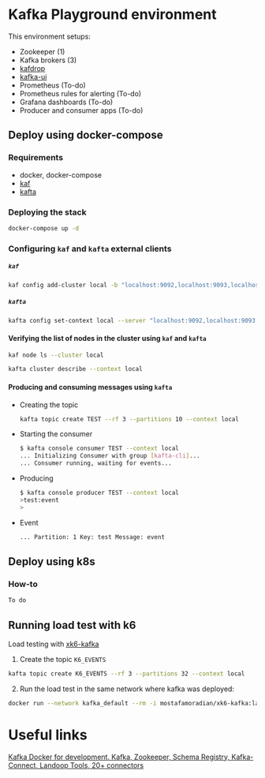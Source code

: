 # Kafka Playground environment

This environment setups: 
* Zookeeper (1)
* Kafka brokers (3)
* [kafdrop](https://github.com/obsidiandynamics/kafdrop)
* [kafka-ui](https://github.com/provectus/kafka-ui)
* Prometheus (To-do)
* Prometheus rules for alerting (To-do)
* Grafana dashboards (To-do)
* Producer and consumer apps (To-do)


## Deploy using docker-compose
### Requirements

* docker, docker-compose
* [kaf](https://github.com/birdayz/kaf)
* [kafta](https://github.com/electric-saw/kafta)

### Deploying the stack
```bash
docker-compose up -d
```


### Configuring `kaf` and `kafta` external clients
##### `kaf`
```bash
kaf config add-cluster local -b "localhost:9092,localhost:9093,localhost:9094"
```

##### `kafta`
```bash
kafta config set-context local --server "localhost:9092,localhost:9093,localhost:9094"
```


#### Verifying the list of nodes in the cluster using `kaf` and `kafta`
```bash
kaf node ls --cluster local
```

```bash
kafta cluster describe --context local 
```
#### Producing and consuming messages using `kafta`
* Creating the topic
    
    ```bash
    kafta topic create TEST --rf 3 --partitions 10 --context local
    ```

* Starting the consumer

    ```bash
    $ kafta console consumer TEST --context local
    ... Initializing Consumer with group [kafta-cli]...
    ... Consumer running, waiting for events...
    ```

* Producing

    ```bash
    $ kafta console producer TEST --context local
    >test:event
    >
    ```
* Event
    ```md
    ... Partition: 1 Key: test Message: event
    ```

## Deploy using k8s

### How-to
```bash
To do
```


## Running load test with k6
Load testing with [xk6-kafka](https://github.com/mostafa/xk6-kafka)
1. Create the topic `K6_EVENTS`
```bash
kafta topic create K6_EVENTS --rf 3 --partitions 32 --context local
```
2. Run the load test in the same network where kafka was deployed:
```bash
docker run --network kafka_default --rm -i mostafamoradian/xk6-kafka:latest run - <k6.js
```

# Useful links

[Kafka Docker for development. Kafka, Zookeeper, Schema Registry, Kafka-Connect, Landoop Tools, 20+ connectors](https://github.com/lensesio/fast-data-dev)
